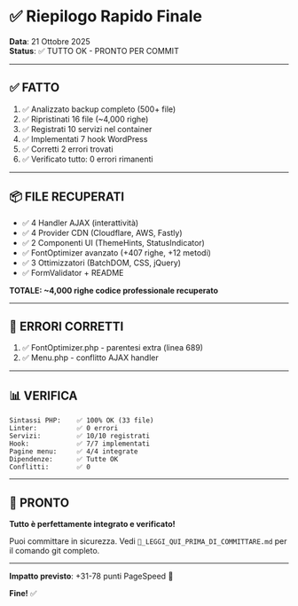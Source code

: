 # ✅ Riepilogo Rapido Finale

**Data**: 21 Ottobre 2025  
**Status**: ✅ TUTTO OK - PRONTO PER COMMIT

---

## ✅ FATTO

1. ✅ Analizzato backup completo (500+ file)
2. ✅ Ripristinati 16 file (~4,000 righe)
3. ✅ Registrati 10 servizi nel container
4. ✅ Implementati 7 hook WordPress
5. ✅ Corretti 2 errori trovati
6. ✅ Verificato tutto: 0 errori rimanenti

---

## 📦 FILE RECUPERATI

- ✅ 4 Handler AJAX (interattività)
- ✅ 4 Provider CDN (Cloudflare, AWS, Fastly)
- ✅ 2 Componenti UI (ThemeHints, StatusIndicator)
- ✅ FontOptimizer avanzato (+407 righe, +12 metodi)
- ✅ 3 Ottimizzatori (BatchDOM, CSS, jQuery)
- ✅ FormValidator + README

**TOTALE: ~4,000 righe codice professionale recuperato**

---

## 🔧 ERRORI CORRETTI

1. ✅ FontOptimizer.php - parentesi extra (linea 689)
2. ✅ Menu.php - conflitto AJAX handler

---

## 📊 VERIFICA

```
Sintassi PHP:    ✅ 100% OK (33 file)
Linter:          ✅ 0 errori
Servizi:         ✅ 10/10 registrati
Hook:            ✅ 7/7 implementati
Pagine menu:     ✅ 4/4 integrate
Dipendenze:      ✅ Tutte OK
Conflitti:       ✅ 0
```

---

## 🚀 PRONTO

**Tutto è perfettamente integrato e verificato!**

Puoi committare in sicurezza. Vedi `🎯_LEGGI_QUI_PRIMA_DI_COMMITTARE.md` per il comando git completo.

---

**Impatto previsto**: +31-78 punti PageSpeed 🚀

**Fine!** ✅

